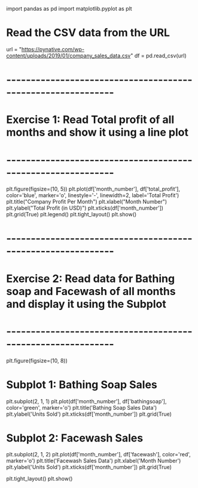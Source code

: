  import pandas as pd
import matplotlib.pyplot as plt

# Read the CSV data from the URL
url = "https://pynative.com/wp-content/uploads/2019/01/company_sales_data.csv"
df = pd.read_csv(url)

# ------------------------------------------------------------
# Exercise 1: Read Total profit of all months and show it using a line plot
# ------------------------------------------------------------
plt.figure(figsize=(10, 5))
plt.plot(df['month_number'], df['total_profit'], color='blue', marker='o', linestyle='-', linewidth=2, label='Total Profit')
plt.title("Company Profit Per Month")
plt.xlabel("Month Number")
plt.ylabel("Total Profit (in USD)")
plt.xticks(df['month_number'])
plt.grid(True)
plt.legend()
plt.tight_layout()
plt.show()

# ------------------------------------------------------------
# Exercise 2: Read data for Bathing soap and Facewash of all months and display it using the Subplot
# ------------------------------------------------------------
plt.figure(figsize=(10, 8))

# Subplot 1: Bathing Soap Sales
plt.subplot(2, 1, 1)
plt.plot(df['month_number'], df['bathingsoap'], color='green', marker='o')
plt.title('Bathing Soap Sales Data')
plt.ylabel('Units Sold')
plt.xticks(df['month_number'])
plt.grid(True)

# Subplot 2: Facewash Sales
plt.subplot(2, 1, 2)
plt.plot(df['month_number'], df['facewash'], color='red', marker='o')
plt.title('Facewash Sales Data')
plt.xlabel('Month Number')
plt.ylabel('Units Sold')
plt.xticks(df['month_number'])
plt.grid(True)

plt.tight_layout()
plt.show()

